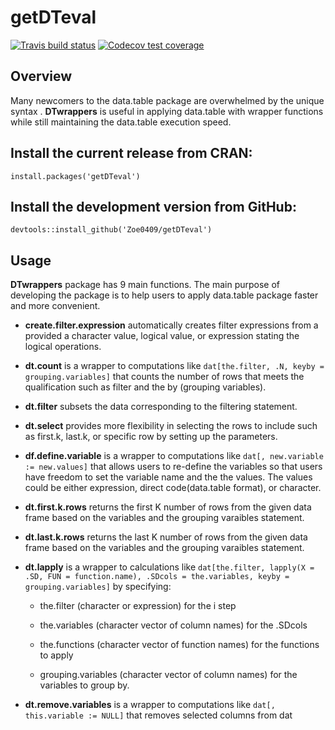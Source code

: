 # getDTeval

[![Travis build status](https://travis-ci.org/Zoe0409/getDTeval.svg?branch=master)](https://travis-ci.org/Zoe0409/getDTeval)
[![Codecov test coverage](https://codecov.io/gh/Zoe0409/getDTeval/branch/master/graph/badge.svg)](https://codecov.io/gh/Zoe0409/getDTeval?branch=master)

## Overview  ##

Many newcomers to the data.table package are overwhelmed by the unique syntax . **DTwrappers** is useful in applying data.table with wrapper functions while still maintaining the data.table execution speed. 

## Install the current release from CRAN: ##
`install.packages('getDTeval')`

## Install the development version from GitHub: ##
`devtools::install_github('Zoe0409/getDTeval')`

## Usage ##

**DTwrappers** package has 9 main functions. The main purpose of developing the package is to help users to apply data.table package faster and more convenient.

 - **create.filter.expression** automatically creates filter expressions from a provided a character value, logical value, or expression stating the logical operations.

 - **dt.count** is a wrapper to computations like `dat[the.filter, .N, keyby = grouping.variables]` that counts the number of rows that meets the qualification such as filter and the by (grouping variables).
 
 - **dt.filter** subsets the data corresponding to the filtering statement.
 
 - **dt.select** provides more flexibility in selecting the rows to include such as first.k, last.k, or specific row by setting up the parameters.
 
 - **df.define.variable** is a wrapper to computations like `dat[, new.variable := new.values]` that allows users to re-define the variables so that users have freedom to set the variable name and the the values. The values could be either expression, direct code(data.table format), or character.
 
 - **dt.first.k.rows** returns the first K number of rows from the given data frame based on the variables and the grouping varaibles statement.
 
 - **dt.last.k.rows** returns the last K number of rows from the given data frame based on the variables and the grouping varaibles statement.
 
 - **dt.lapply** is a wrapper to calculations like `dat[the.filter, lapply(X = .SD, FUN = function.name), .SDcols = the.variables, keyby = grouping.variables]` by specifying:
 
    - the.filter (character or expression) for the i step
    
    - the.variables (character vector of column names) for the .SDcols
    
    - the.functions (character vector of function names) for the functions to apply
    
    - grouping.variables (character vector of column names) for the variables to group by.
 
 - **dt.remove.variables** is a wrapper to computations like `dat[, this.variable := NULL]` that removes selected columns from dat
